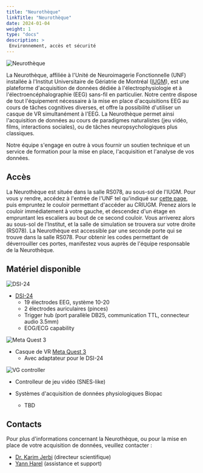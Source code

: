 ```yaml
---
title: "Neurothèque"
linkTitle: "Neurothèque"
date: 2024-01-04
weight: 1
type: "docs"
description: >
 Environnement, accès et sécurité
---
```


![Neurothèque](/images/documentation/neurotheque_banner.png)

La Neurothèque, affiliée à l'Unité de Neuroimagerie Fonctionnelle (UNF) installée à l'Institut Universitaire de Gériatrie de Montréal ([IUGM](https://iugm.ca/)), est une plateforme d'acquisition de données dédiée à l'électrophysiologie et à l'électroencéphalographie (EEG) sans-fil en particulier. Notre centre dispose de tout l'équipement nécessaire à la mise en place d'acquisitions EEG au cours de tâches cognitives diverses, et offre la possibilité d'utiliser un casque de VR simultanément à l'EEG. La Neurothèque permet ainsi l'acquisition de données au cours de paradigmes naturalistes (jeu vidéo, films, interactions sociales), ou de tâches neuropsychologiques plus classiques.

Notre équipe s'engage en outre à vous fournir un soutien technique et un service de formation pour la mise en place, l'acquisition et l'analyse de vos données.

## Accès

La Neurothèque est située dans la salle RS078, au sous-sol de l'IUGM. Pour vous y rendre, accédez à l'entrée de l'UNF tel qu'indiqué sur [cette page](https://unf-montreal.ca/documentation/facility/), puis empruntez le couloir permettant d'accéder au CRIUGM. Prenez alors le couloir immédiatement à votre gauche, et descendez d'un étage en empruntant les escaliers au bout de ce second couloir. Vous arriverez alors au sous-sol de l'Institut, et la salle de simulation se trouvera sur votre droite (RS078). La Neurothèque est accessible par une seconde porte qui se trouve dans la salle RS078. Pour obtenir les codes permettant de déverrouiller ces portes, manifestez vous auprès de l'équipe responsable de la Neurothèque.


## Matériel disponible

![DSI-24](/images/documentation/dsi24.jpeg)
* [DSI-24](https://wearablesensing.com/dsi-24/)
    - 19 électrodes EEG, système 10-20
    - 2 électrodes auriculaires (pinces)
    - Trigger hub (port parallèle DB25, communication TTL, connecteur audio 3.5mm)
    - EOG/ECG capability

![Meta Quest 3](/images/documentation/quest3.jpg)
* Casque de VR [Meta Quest 3](https://www.meta.com/ca/fr/quest/quest-3/)
    - Avec adaptateur pour le DSI-24

![VG controller](/images/documentation/vg_controllers.jpg)
* Controlleur de jeu vidéo (SNES-like)

* Systèmes d'acquisition de données physiologiques Biopac
    - TBD


## Contacts

Pour plus d'informations concernant la Neurothèque, ou pour la mise en place de votre acquisition de données, veuillez contacter : 
- [Dr. Karim Jerbi](mailto:karim.jerbi.udem@gmail.com) (directeur scientifique)
- [Yann Harel](mailto:yharel109@gmail.com) (assistance et support)
